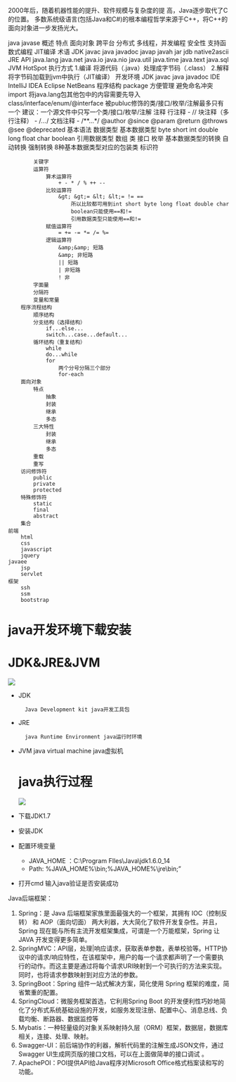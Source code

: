 2000年后，随着机器性能的提升、软件规模与复杂度的提 高，Java逐步取代了C的位置。
多数系统级语言(包括Java和C#)的根本编程哲学来源于C++，将C++的面向对象进一步发扬光大。





java
	javase
		概述
			特点
				面向对象
				跨平台
				分布式
				多线程，并发编程
				安全性
				支持函数式编程
				JIT编译
			术语
				JDK
					javac
					java
					javadoc
					javap
					javah
					jar
					jdb
					native2ascii
				JRE
					API
						java.lang
						java.net
						java.io
						java.nio
						java.util
						java.time
						java.text
						java.sql
				JVM
					HotSpot
			执行方式
				1.编译
					将源代码（.java）处理成字节码（.class）
				2.解释
					将字节码加载到jvm中执行（JIT编译）
			开发环境
				JDK
					javac
					java
					javadoc
				IDE
					IntelliJ IDEA
					Eclipse
					NetBeans
			程序结构
				package
					方便管理
					避免命名冲突
				import
					将java.lang包其他包中的内容需要先导入
				class/interface/enum/@interface
					被publuc修饰的类/接口/枚举/注解最多只有一个
					建议：一个源文件中只写一个类/接口/枚举/注解
				注释
					行注释 - //
					块注释（多行注释） - /*...*/
					文档注释 - /**...*/
						@author
						@since
						@param
						@return
						@throws
						@see
						@deprecated
		基本语法
			数据类型
				基本数据类型
					byte
					short
					int
					double
					long
					float
					char
					boolean
				引用数据类型
					数组
					类
					接口
					枚举
				基本数据类型的转换
					自动转换
					强制转换
				8种基本数据类型对应的包装类
			标识符
				

			关键字
			运算符
				算术运算符
					+ - * / % ++ --
				比较运算符
					&gt; &gt;= &lt; &lt;= != ==
						所以比较都可用到int short byte long float double char
						boolean只能使用==和!=
						引用数据类型只能使用==和!=
				赋值运算符
					= += -= *= /= %=
				逻辑运算符
					&amp;&amp; 短路
					&amp; 非短路
					|| 短路
					| 非短路
					! 非
			字面量
			分隔符
			变量和常量
		程序流程结构
			顺序结构
			分支结构（选择结构）
				if...else...
				switch...case...default...
			循环结构（重复结构）
				while
				do...while
				for
					两个分号分隔三个部分
					for-each
		面向对象
			特点
				抽象
				封装
				继承
				多态
			三大特性
				封装
				继承
				多态
			重载
			重写
		访问修饰符
			public
			private
			protected
		特殊修饰符
			static
			final
			abstract
		集合
	前端
		html
		css
		javascript
		jquery
	javaee
		jsp
		servlet
	框架
		ssh
		ssm
		bootstrap

# java开发环境下载安装

# JDK&JRE&JVM

![](/Users/gmx/Documents/workspace/note/Computer-Science/docs/Computer_Language/assets/QQ截图20170304212135.png)

* JDK

  ```
    Java Development kit java开发工具包
  ```

* JRE

  ```
    java Runtime Environment java运行时环境
  ```

* JVM
      java virtual machine java虚拟机

  # java执行过程

  ![](/Users/gmx/Documents/workspace/note/Computer-Science/docs/Computer_Language/assets/QQ截图20170304214031.png)

* 下载JDK1.7

* 安装JDK

* 配置环境变量

  * JAVA\_HOME ：C:\Program FIles\Java\jdk1.6.0\_14
  * Path: %JAVA\_HOME%\bin;%JAVA\_HOME%\jre\bin;”

* 打开cmd 输入java验证是否安装成功





Java后端框架：

1. Spring：是 Java 后端框架家族里面最强大的一个框架，其拥有 IOC（控制反转） 和 AOP（面向切面） 两大利器，大大简化了软件开发复杂性。并且，Spring 现在能与所有主流开发框架集成，可谓是一个万能框架，Spring 让 JAVA 开发变得更多简单。
2. SpringMVC：API层，处理|响应请求，获取表单参数，表单校验等。HTTP协议中的请求/响应特性，在该框架中，用户的每一个请求都声明了一个需要执行的动作。而这主要是通过将每个请求URI映射到一个可执行的方法来实现。同时，也将请求参数映射到对应方法的参数。
3. SpringBoot：Spring 组件一站式解决方案，简化使用 Spring 框架的难度，简省繁重的配置。
4. SpringCloud：微服务框架首选，它利用Spring Boot 的开发便利性巧妙地简化了分布式系统基础设施的开发，如服务发现注册、配置中心、消息总线、负载均衡、断路器、数据监控等
5. Mybatis：一种轻量级的对象关系映射持久层（ORM）框架，数据层，数据库相关，连接、处理、映射。
6. Swagger-UI：前后端协作的利器，解析代码里的注解生成JSON文件，通过Swagger UI生成网页版的接口文档，可以在上面做简单的接口调试 。
7. ApachePOI：POI提供API给Java程序对Microsoft Office格式档案读和写的功能。
